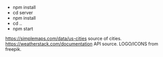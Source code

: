 - npm install
- cd server
- npm install
- cd ..
- npm start

https://simplemaps.com/data/us-cities source of cities.
https://weatherstack.com/documentation API source.
LOGO/ICONS from freepik.

